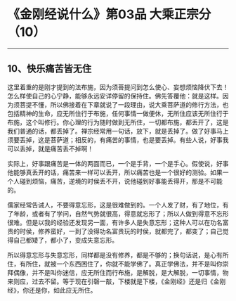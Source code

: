 # 《金刚经说什么》第03品 大乘正宗分（10）

------

## 10、快乐痛苦皆无住

这里着重的是刚才提到的法布施，因为须菩提问到怎么使心、妄想烦恼降伏下去！怎么样使自己的心宁静，能够永远安详停留的保持住。佛先答覆他：就是这样。因为须菩提不懂，所以佛接着在下章就说了一段理由，说大乘菩萨道的修行方法，也包括精神的生命，应无所住行于布施，任何事情一做便休，无所住应该无所住行于布施，这个叫修行。你心理的行为随时做到无所住，一切都布施，都丢开了，这是我们普通的话，都丢掉了。禅宗经常用一句话，放下，就是丢掉了。做了好事马上须要丢掉，这是菩萨道；相反的，有痛苦的事情，也是要丢掉。有些人说，好事我可以丢掉，就是痛苦丢不掉啊！

实际上，好事跟痛苦是一体的两面而已，一个是手背，一个是手心。假使说，好事他能够真丢开的话，痛苦来一样可以丢开，所以痛苦也是一个很好的测验。如果一个人碰到烦恼，痛苦，逆境的时侯丢不开，说他碰到好事能丢得开，那是不可能的。

儒家经常告诫人，不要得意忘形，这是很难做到的。一个人发了财，有了地位，有了年龄，或者有了学问，自然气势就很高，得意就忘形了；所以人做到得意不忘形很难。但是以我的经验还发现另一面，有许多人是失意忘形；这种人可以在功名富贵的时侯，修养蛮好，一到了没得功名富贵玩的时侯，就都完了，都变了；自己觉得自己都矮了，都小了，变成失意忘形。

所以得意忘形与失意忘形，同样都是没有修养，都是不够的；换句话说，是心有所住，有所住，就被一个东西困住了，你就不能学佛了。真正学佛法，并不是叫你崇拜偶像，并不是叫你迷信，应无所住而行布施，是解脱，是大解脱，一切事情，物来则应，过去不留。等于现在引磬一敲，下楼就是下楼，《金刚经》还是归《金刚经》，你还是你，如此应无所住。

